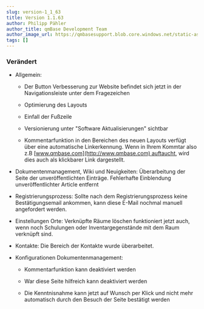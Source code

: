 ```yaml
---
slug: version-1_1_63
title: Version 1.1.63
author: Philipp Pähler
author_title: qmBase Development Team
author_image_url: https://qmbasesupport.blob.core.windows.net/static-assets/img/persons/paehler_round.png
tags: []
---
```

### Verändert

*   Allgemein:

    *   Der Button Verbesserung zur Website befindet sich jetzt in der Navigationsleiste unter dem Fragezeichen 

    *   Optimierung des Layouts

    *   Einfall der Fußzeile

    *   Versionierung unter "Software Aktualisierungen" sichtbar

    *   Kommentarfunktion in den Bereichen des neuen Layouts verfügt über eine automatische Linkerkennung. Wenn in Ihrem Kommtar also z.B [www.qmbase.com](http://www.qmbase.com) auftaucht, wird dies auch als klickbarer Link dargestellt.

*   Dokumentenmanagement, Wiki und Neuigkeiten: Überarbeitung der Seite der unveröffentlichten Einträge. Fehlerhafte Einblendung unveröffentlichter Article entfernt

*   Registrierungsprozess: Sollte nach dem Registrierungsprozess keine Bestätigungsemail ankommen, kann diese E-Mail nochmal manuell angefordert werden.

*   Einstellungen Orte: Verknüpfte Räume löschen funktioniert jetzt auch, wenn noch Schulungen oder Inventargegenstände mit dem Raum verknüpft sind.

*   Kontakte: Die Bereich der Kontakte wurde überarbeitet.

*   Konfigurationen Dokumentenmanagement:

    *   Kommentarfunktion kann deaktiviert werden

    *   War diese Seite hilfreich kann deaktiviert werden

    *   Die Kenntnisnahme kann jetzt auf Wunsch per Klick und nicht mehr automatisch durch den Besuch der Seite bestätigt werden 